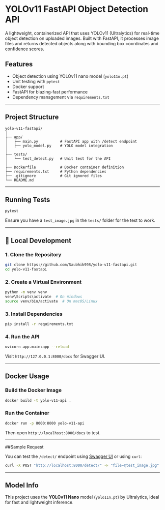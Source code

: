 
# YOLOv11 FastAPI Object Detection API

A lightweight, containerized API that uses YOLOv11 (Ultralytics) for real-time object detection on uploaded images. Built with FastAPI, it processes image files and returns detected objects along with bounding box coordinates and confidence scores.

##  Features

- Object detection using YOLOv11 nano model (`yolo11n.pt`)
- Unit testing with `pytest`
- Docker support
- FastAPI for blazing-fast performance
- Dependency management via `requirements.txt`

---

## Project Structure

```
yolo-v11-fastapi/
│
├── app/
│   ├── main.py          # FastAPI app with /detect endpoint
│   ├── yolo_model.py    # YOLO model integration
│
├── tests/
│   └── test_detect.py   # Unit test for the API
│
├── Dockerfile           # Docker container definition
├── requirements.txt     # Python dependencies
├── .gitignore           # Git ignored files
└── README.md
```

---

## Running Tests

```bash
pytest
```

Ensure you have a `test_image.jpg` in the `tests/` folder for the test to work.

---

## 🔧 Local Development

### 1. Clone the Repository

```bash
git clone https://github.com/Saubhik998/yolo-v11-fastapi.git
cd yolo-v11-fastapi
```

### 2. Create a Virtual Environment

```bash
python -m venv venv
venv\Scripts\activate  # On Windows
source venv/bin/activate  # On macOS/Linux
```

### 3. Install Dependencies

```bash
pip install -r requirements.txt
```

### 4. Run the API

```bash
uvicorn app.main:app --reload
```

Visit `http://127.0.0.1:8000/docs` for Swagger UI.

---

## Docker Usage

### Build the Docker Image

```bash
docker build -t yolo-v11-api .
```

### Run the Container

```bash
docker run -p 8000:8000 yolo-v11-api
```

Then open `http://localhost:8000/docs` to test.

---

##Sample Request

You can test the `/detect/` endpoint using [Swagger UI](http://localhost:8000/docs) or using `curl`:

```bash
curl -X POST "http://localhost:8000/detect/" -F "file=@test_image.jpg"
```

---

## Model Info

This project uses the **YOLOv11 Nano** model (`yolo11n.pt`) by Ultralytics, ideal for fast and lightweight inference.



